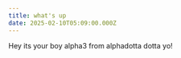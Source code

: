 ```yaml
---
title: what's up
date: 2025-02-10T05:09:00.000Z
---
```

Hey its your boy alpha3 from alphadotta dotta yo!
